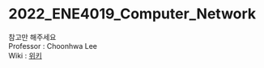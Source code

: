 # 2022_ENE4019_Computer_Network
참고만 해주세요  
Professor : Choonhwa Lee  
Wiki : [위키](https://github.com/minwpark/2022_ENE4019_Computer_Network/wiki)
